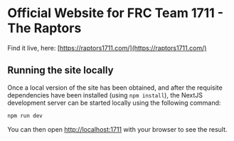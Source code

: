 # Official Website for FRC Team 1711 - The Raptors

Find it live, here: [https://raptors1711.com/](https://raptors1711.com/)

## Running the site locally

Once a local version of the site has been obtained, and after the requisite
dependencies have been installed (using `npm install`), the NextJS development
server can be started locally using the following command:

```bash
npm run dev
```

You can then open [http://localhost:1711](http://localhost:1711) with your
browser to see the result.
